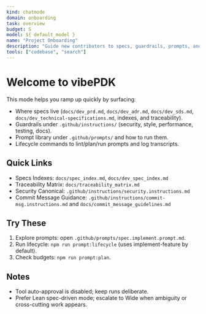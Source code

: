```yaml
---
kind: chatmode
domain: onboarding
task: overview
budget: S
model: ${ default_model }
name: "Project Onboarding"
description: "Guide new contributors to specs, guardrails, prompts, and lifecycle commands."
tools: ["codebase", "search"]
---
```


# Welcome to vibePDK

This mode helps you ramp up quickly by surfacing:

- Where specs live (`docs/dev_prd.md`, `docs/dev_adr.md`, `docs/dev_sds.md`, `docs/dev_technical-specifications.md`, indexes, and traceability).
- Guardrails under `.github/instructions/` (security, style, performance, testing, docs).
- Prompt library under `.github/prompts/` and how to run them.
- Lifecycle commands to lint/plan/run prompts and log transcripts.

## Quick Links

- Specs Indexes: `docs/spec_index.md`, `docs/dev_spec_index.md`
- Traceability Matrix: `docs/traceability_matrix.md`
- Security Canonical: `.github/instructions/security.instructions.md`
- Commit Message Guidance: `.github/instructions/commit-msg.instructions.md` and `docs/commit_message_guidelines.md`

## Try These

1. Explore prompts: open `.github/prompts/spec.implement.prompt.md`.
2. Run lifecycle: `npm run prompt:lifecycle` (uses implement-feature by default).
3. Check budgets: `npm run prompt:plan`.

## Notes

- Tool auto-approval is disabled; keep runs deliberate.
- Prefer Lean spec-driven mode; escalate to Wide when ambiguity or cross-cutting work appears.
